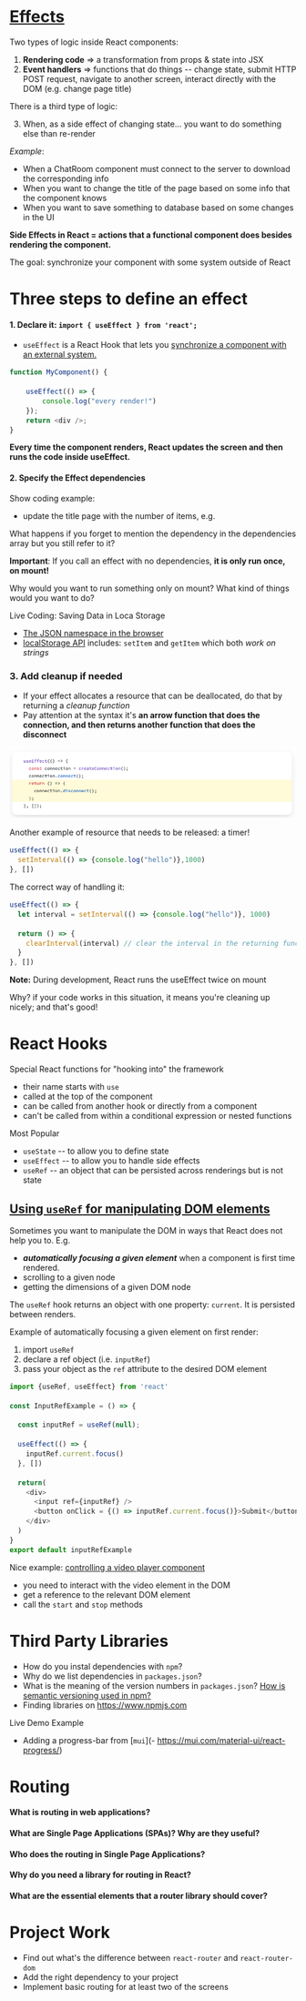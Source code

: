 
# [Effects](https://react.dev/learn/synchronizing-with-effects#step-1-declare-an-effect)

Two types of logic inside React components:
1. **Rendering code** => a transformation from props & state into JSX 
2. **Event handlers** => functions that do things -- change state, submit HTTP POST request, navigate to another screen, interact directly with the DOM (e.g. change page title)

There is a third type of logic: 

3. When, as a side effect of changing state... you want to do something else than re-render


*Example*: 
- When a ChatRoom component must connect to the server to download the corresponding info
- When you want to change the title of the page based on some info that the component knows
- When you want to save something to database based on some changes in the UI


**Side Effects in React = actions that a functional component does besides rendering the component.**

The goal: synchronize your component with some system outside of React

# Three steps to define an effect
#### 1. Declare it: `import { useEffect } from 'react';`

- `useEffect` is a React Hook that lets you [synchronize a component with an external system.](https://react.dev/learn/synchronizing-with-effects) 

```javascript
function MyComponent() {  

	useEffect(() => {  
		console.log("every render!")
	});  
	return <div />;  
}
```

**Every time the component renders, React updates the screen and then runs the code inside useEffect.** 


#### 2. Specify the Effect dependencies 

Show coding example: 
- update the title page with the number of items, e.g. 

What happens if you forget to mention the dependency in the dependencies array but you still refer to it? 

**Important**: If you call an effect with no dependencies, **it is only run once, on mount!**

Why would you want to run something only on mount? What kind of things would you want to do? 


Live Coding: Saving Data in Loca Storage
- [The JSON namespace in the browser](https://developer.mozilla.org/en-US/docs/Web/JavaScript/Reference/Global_Objects/JSON)
- [localStorage API](https://developer.mozilla.org/en-US/docs/Web/API/Window/localStorage) includes: `setItem` and `getItem` which both *work on strings*


### 3. Add cleanup if needed 

- If your effect allocates a resource that can be deallocated, do that by returning a *cleanup function*
- Pay attention at the syntax it's **an arrow function that does the connection, and then returns another function that does the disconnect** 


![](images/effect-with-cleanup-function.png)

Another example of resource that needs to be released: a timer!

```javascript
useEffect(() => {
  setInterval(() => {console.log("hello")},1000)
}, [])
```

The correct way of handling it: 
```javascript
useEffect(() => {
  let interval = setInterval(() => {console.log("hello")}, 1000)

  return () => {
    clearInterval(interval) // clear the interval in the returning function
  }
}, [])
```


**Note:** During development, React runs the useEffect twice on mount

Why? if your code works in this situation, it means you're cleaning up nicely; and that's good!



# React Hooks 

Special React functions for "hooking into" the framework
- their name starts with `use`
- called at the top of the component
- can be called from another hook or directly from a component
- can't be called from within a conditional expression or nested functions


Most Popular
- `useState` -- to allow you to define state
- `useEffect` -- to allow you to handle side effects
- `useRef` -- an object that can be persisted across renderings but is not state


## [Using `useRef` for manipulating DOM elements](https://react.dev/learn/manipulating-the-dom-with-refs)

Sometimes you want to manipulate the DOM in ways that React does not help you to. E.g. 
- ***automatically focusing a given element*** when a component is first time rendered.  
- scrolling to a given node
- getting the dimensions of a given DOM node


The `useRef` hook returns an object with one property: `current`. 
It is persisted between renders. 


Example of automatically focusing a given element on first render: 
1. import `useRef`
2. declare a ref object (i.e. `inputRef`)
3. pass your object as the `ref` attribute to the desired DOM element

```javascript
import {useRef, useEffect} from 'react'

const InputRefExample = () => {

  const inputRef = useRef(null);
  
  useEffect(() => {
    inputRef.current.focus()
  }, [])
  
  return(
    <div>
      <input ref={inputRef} />
      <button onClick = {() => inputRef.current.focus()}>Submit</button>
    </div>
  )
}
export default inputRefExample
```


Nice example: [controlling a video player component](https://react.dev/learn/synchronizing-with-effects#step-1-declare-an-effect)
- you need to interact with the video element in the DOM 
- get a reference to the relevant DOM element
- call the `start` and `stop` methods 


# Third Party Libraries
- How do you instal dependencies with `npm`?
- Why do we list dependencies in `packages.json`? 
- What is the meaning of the version numbers in `packages.json`? [How is semantic versioning used in npm?](https://docs.npmjs.com/about-semantic-versioning)
- Finding libraries on https://www.npmjs.com

Live Demo Example 
- Adding a progress-bar from [`mui`](- https://mui.com/material-ui/react-progress/)


# Routing

#### What is routing in web applications?

#### What are Single Page Applications (SPAs)? Why are they useful? 

#### Who does the routing in Single Page Applications? 

#### Why do you need a library for routing in React?
#### What are the essential elements that a router library should cover? 


# Project Work
- Find out what's the difference between `react-router` and `react-router-dom`
- Add the right dependency to your project
- Implement basic routing for at least two of the screens


